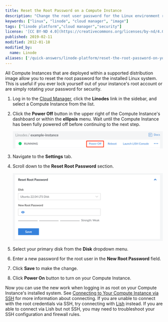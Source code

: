 ```yaml
---
title: Reset the Root Password on a Compute Instance
description: "Change the root user password for the Linux environment running on a Compute Instance."
keywords: ["linux", "linode", "cloud manager", "image"]
tags: ["linode platform","cloud manager","security"]
license: '[CC BY-ND 4.0](https://creativecommons.org/licenses/by-nd/4.0)'
published: 2019-02-11
modified: 2012-01-18
modified_by:
  name: Linode
aliases: ['/quick-answers/linode-platform/reset-the-root-password-on-your-linode-classic-manager/','/quick-answers/linode-platform/reset-the-root-password-on-your-linode/','/quick-answers/linode-platform/reset-the-root-password-on-your-linode-new-manager/','/guides/reset-the-root-password-on-your-linode/']
---
```


All Compute Instances that are deployed within a supported distribution image allow you to reset the root password for the installed Linux system. This is useful if you ever lock yourself out of your instance's root account or are simply rotating your password for security.

1. Log in to the [Cloud Manager](https://cloud.linode.com), click the **Linodes** link in the sidebar, and select a Compute Instance from the list.

1. Click the **Power Off** button in the upper right of the Compute Instance's dashboard or within the **ellipsis** menu. Wait until the Compute Instance has been fully powered off before continuing to the next step.

    ![Screenshot of a Compute Instance Details page with the Power Off button highlighted](compute-instance-power-off.png)

1. Navigate to the **Settings** tab.

1. Scroll down to the **Reset Root Password** section.

    ![Screenshot of the Reset Root Password form](reset-root-password.png)

1. Select your primary disk from the **Disk** dropdown menu.

1. Enter a new password for the root user in the **New Root Password** field.

1. Click **Save** to make the change.

1. Click **Power On** button to turn on your Compute Instance.

Now you can use the new work when logging in as root on your Compute Instance's installed system. See [Connecting to Your Compute Instance via SSH](/docs/products/compute/compute-instances/guides/set-up-and-secure/#connect-to-the-instance) for more information about connecting. If you are unable to connect with the root credentials via SSH, try connecting with [Lish](/docs/products/compute/compute-instances/guides/lish/) instead. If you are able to connect via Lish but not SSH, you may need to troubleshoot your SSH configuration and firewall rules.